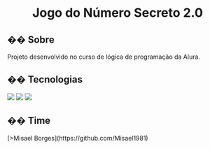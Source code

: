 <h1 align="center"> Jogo do Número Secreto 2.0</h1>


<h2>�� Sobre</h2>
<p>Projeto desenvolvido no curso de lógica de programação da Alura.</p>


## �� Tecnologias
<div>
  <img src="https://img.shields.io/badge/HTML-239120?style=for-the-badge&logo=html5&logoColor=white">
  <img src="https://img.shields.io/badge/CSS-239120?&style=for-the-badge&logo=css3&logoColor=white">
  <img src="https://img.shields.io/badge/JavaScript-F7DF1E?style=for-the-badge&logo=javascript&logoColor=black">
</div>


<h2>�� Time</h2>
[>Misael Borges</sub>](https://github.com/Misael1981) 





